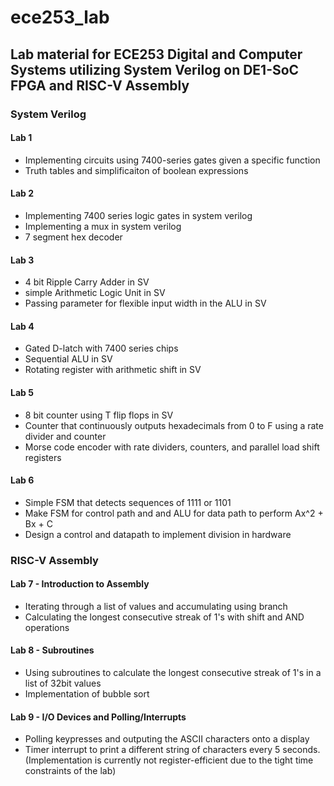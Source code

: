 # ece253_lab
## Lab material for ECE253 Digital and Computer Systems utilizing System Verilog on DE1-SoC FPGA and RISC-V Assembly

### System Verilog
#### Lab 1
- Implementing circuits using 7400-series gates given a specific function
- Truth tables and simplificaiton of boolean expressions

#### Lab 2
- Implementing 7400 series logic gates in system verilog 
- Implementing a mux in system verilog
- 7 segment hex decoder 

#### Lab 3
- 4 bit Ripple Carry Adder in SV
- simple Arithmetic Logic Unit in SV
- Passing parameter for flexible input width in the ALU in SV

#### Lab 4
- Gated D-latch with 7400 series chips 
- Sequential ALU in SV
- Rotating register with arithmetic shift in SV

#### Lab 5
- 8 bit counter using T flip flops in SV
- Counter that continuously outputs hexadecimals from 0 to F using a rate divider and counter
- Morse code encoder with rate dividers, counters, and parallel load shift registers

#### Lab 6
- Simple FSM that detects sequences of 1111 or 1101
- Make FSM for control path and and ALU for data path to perform Ax^2 + Bx + C 
- Design a control and datapath to implement division in hardware

### RISC-V Assembly

#### Lab 7 - Introduction to Assembly
- Iterating through a list of values and accumulating using branch
- Calculating the longest consecutive streak of 1's with shift and AND operations

#### Lab 8 - Subroutines
- Using subroutines to calculate the longest consecutive streak of 1's in a list of 32bit values
- Implementation of bubble sort

#### Lab 9 - I/O Devices and Polling/Interrupts
- Polling keypresses and outputing the ASCII characters onto a display
- Timer interrupt to print a different string of characters every 5 seconds. 
(Implementation is currently not register-efficient due to the tight time constraints of the lab)
